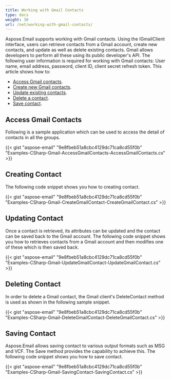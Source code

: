 ```yaml
---
title: Working with Gmail Contacts
type: docs
weight: 30
url: /net/working-with-gmail-contacts/
---
```



Aspose.Email supports working with Gmail contacts. Using the IGmailClient interface, users can retrieve contacts from a Gmail account, create new contacts, and update as well as delete existing contacts. Gmail allows developers to perform all these using its public developer's API. The following user information is required for working with Gmail contacts:
User name, email address, password, client ID, client secret refresh token.
This article shows how to:

- [Access Gmail contacts](http://www.aspose.com/docs/display/emailnet/Working+with+Gmail+Contacts#WorkingwithGmailContacts-AccessGmailContacts).
- [Create new Gmail contacts](http://www.aspose.com/docs/display/emailnet/Working+with+Gmail+Contacts#WorkingwithGmailContacts-CreatingContact).
- [Update existing contacts](http://www.aspose.com/docs/display/emailnet/Working+with+Gmail+Contacts#WorkingwithGmailContacts-UpdatingContact).
- [Delete a contact](http://www.aspose.com/docs/display/emailnet/Working+with+Gmail+Contacts#WorkingwithGmailContacts-DeletingContact).
- [Save contact](http://www.aspose.com/docs/display/emailnet/Working+with+Gmail+Contacts#WorkingwithGmailContacts-SavingContact).
## **Access Gmail Contacts**
Following is a sample application which can be used to access the detail of contacts in all the groups.



{{< gist "aspose-email" "9e8fbeb51a8cbc4129dc71ca8cd55f0b" "Examples-CSharp-Gmail-AccessGmailContacts-AccessGmailContacts.cs" >}}
## **Creating Contact**
The following code snippet shows you how to creating contact.



{{< gist "aspose-email" "9e8fbeb51a8cbc4129dc71ca8cd55f0b" "Examples-CSharp-Gmail-CreateGmailContact-CreateGmailContact.cs" >}}
## **Updating Contact**
Once a contact is retrieved, its attributes can be updated and the contact can be saved back to the Gmail account. The following code snippet shows you how to retrieves contacts from a Gmail account and then modifies one of these which is then saved back.



{{< gist "aspose-email" "9e8fbeb51a8cbc4129dc71ca8cd55f0b" "Examples-CSharp-Gmail-UpdateGmailContact-UpdateGmailContact.cs" >}}
## **Deleting Contact**
In order to delete a Gmail contact, the Gmail client's DeleteContact method is used as shown in the following sample snippet.



{{< gist "aspose-email" "9e8fbeb51a8cbc4129dc71ca8cd55f0b" "Examples-CSharp-Gmail-DeleteGmailContact-DeleteGmailContact.cs" >}}
## **Saving Contact**
Aspose.Email allows saving contact to various output formats such as MSG and VCF. The Save method provides the capability to achieve this. The following code snippet shows you how to save contact.



{{< gist "aspose-email" "9e8fbeb51a8cbc4129dc71ca8cd55f0b" "Examples-CSharp-Gmail-SavingContact-SavingContact.cs" >}}
